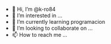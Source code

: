 - 👋 Hi, I’m @k-ro84
- 👀 I’m interested in ...
- 🌱 I’m currently learning programacion
- 💞️ I’m looking to collaborate on ...
- 📫 How to reach me ...

<!---
k-ro84/k-ro84 is a ✨ special ✨ repository because its `README.md` (this file) appears on your GitHub profile.
You can click the Preview link to take a look at your changes.
--->
